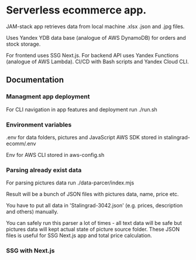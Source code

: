 # Serverless ecommerce app.

JAM-stack app retrieves data from local machine .xlsx .json and .jpg files.

Uses Yandex YDB data base (analogue of AWS DynamoDB) for orders and stock storage. 

For frontend uses SSG Next.js. For backend API uses Yandex Functions (analogue of AWS Lambda).
CI/CD with Bash scripts and Yandex Cloud CLI.

## Documentation

### Managment app deployment

For CLI navigation in app features and deployment run ./run.sh

### Environment variables

.env for data folders, pictures and JavaScript AWS SDK stored in stalingrad-ecomm/.env

Env for AWS CLI stored in aws-config.sh

### Parsing already exist data

For parsing pictures data run ./data-parcer/index.mjs

Result will be a bunch of JSON files with pictures data, name, price etc. 

You have to put all data in 'Stalingrad-3042.json' (e.g. prices, description and others) manually.

You can safely run this parser a lot of times - all text data will be safe but pictures data will kept actual state of picture source folder.
These JSON files is useful for SSG Next.js app and total price calculation.

### SSG with Next.js
